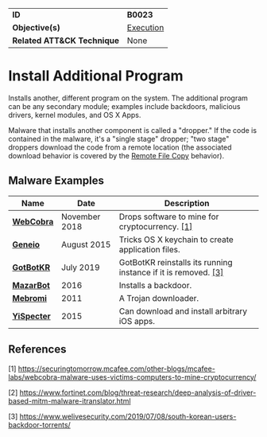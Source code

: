 |||
|---|---|
|**ID**|**B0023**|
|**Objective(s)**|[Execution](https://github.com/MBCProject/mbc-markdown/tree/master/execution)|
|**Related ATT&CK Technique**|None|


Install Additional Program
==========================
Installs another, different program on the system. The additional program can be any secondary module; examples include backdoors, malicious drivers, kernel modules, and OS X Apps. 

Malware that installs another component is called a "dropper." If the code is contained in the malware, it's a "single stage" dropper; "two stage" droppers download the code from a remote location (the associated download behavior is covered by the [Remote File Copy](https://github.com/MBCProject/mbc-markdown/blob/master/command-and-control/remote-file-copy.md) behavior).

Malware Examples
----------------
|Name|Date|Description|
|---|---|---|
|[**WebCobra**](https://github.com/MBCProject/mbc-markdown/blob/master/xample-malware/webcobra.md)|November 2018|Drops software to mine for cryptocurrency. [[1]](#1)|
|[**Geneio**](https://github.com/MBCProject/mbc-markdown/blob/master/xample-malware/geneio.md)|August 2015|Tricks OS X keychain to create application files.|
|[**GotBotKR**](https://github.com/MBCProject/mbc-markdown/blob/master/xample-malware/gotbotkr.md)|July 2019|GotBotKR reinstalls its running instance if it is removed. [[3]](#3)|
|[**MazarBot**](https://github.com/MBCProject/mbc-markdown/blob/master/xample-malware/mazarbot.md)|2016|Installs a backdoor.|
|[**Mebromi**](https://github.com/MBCProject/mbc-markdown/blob/master/xample-malware/mebromi.md)|2011|A Trojan downloader.|
|[**YiSpecter**](https://github.com/MBCProject/mbc-markdown/blob/master/xample-malware/yispecter.md)|2015|Can download and install arbitrary iOS apps.|

References
----------
<a name="1">[1]</a> https://securingtomorrow.mcafee.com/other-blogs/mcafee-labs/webcobra-malware-uses-victims-computers-to-mine-cryptocurrency/

<a name="2">[2]</a> https://www.fortinet.com/blog/threat-research/deep-analysis-of-driver-based-mitm-malware-itranslator.html

<a name="3">[3]</a> https://www.welivesecurity.com/2019/07/08/south-korean-users-backdoor-torrents/
